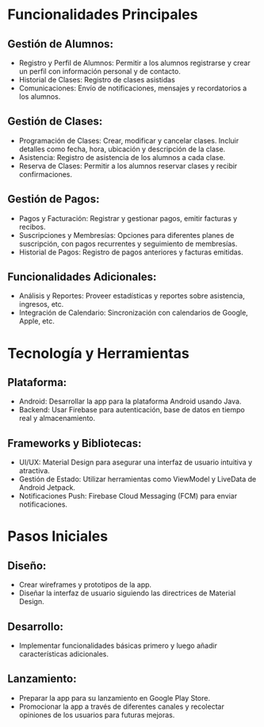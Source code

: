 # Funcionalidades Principales

## Gestión de Alumnos:
- Registro y Perfil de Alumnos: Permitir a los alumnos registrarse y crear un perfil con información personal y de contacto.
- Historial de Clases: Registro de clases asistidas
- Comunicaciones: Envío de notificaciones, mensajes y recordatorios a los alumnos.

## Gestión de Clases:
- Programación de Clases: Crear, modificar y cancelar clases. Incluir detalles como fecha, hora, ubicación y descripción de la clase.
- Asistencia: Registro de asistencia de los alumnos a cada clase.
- Reserva de Clases: Permitir a los alumnos reservar clases y recibir confirmaciones.

## Gestión de Pagos:
- Pagos y Facturación: Registrar y gestionar pagos, emitir facturas y recibos.
- Suscripciones y Membresías: Opciones para diferentes planes de suscripción, con pagos recurrentes y seguimiento de membresías.
- Historial de Pagos: Registro de pagos anteriores y facturas emitidas.

## Funcionalidades Adicionales:
- Análisis y Reportes: Proveer estadísticas y reportes sobre asistencia, ingresos, etc.
- Integración de Calendario: Sincronización con calendarios de Google, Apple, etc.

# Tecnología y Herramientas

## Plataforma:
- Android: Desarrollar la app para la plataforma Android usando Java.
- Backend: Usar Firebase para autenticación, base de datos en tiempo real y almacenamiento.

## Frameworks y Bibliotecas:
- UI/UX: Material Design para asegurar una interfaz de usuario intuitiva y atractiva.
- Gestión de Estado: Utilizar herramientas como ViewModel y LiveData de Android Jetpack.
- Notificaciones Push: Firebase Cloud Messaging (FCM) para enviar notificaciones.

# Pasos Iniciales

## Diseño:
- Crear wireframes y prototipos de la app.
-  Diseñar la interfaz de usuario siguiendo las directrices de Material Design.

## Desarrollo:
- Implementar funcionalidades básicas primero y luego añadir características adicionales.

## Lanzamiento:
- Preparar la app para su lanzamiento en Google Play Store.
- Promocionar la app a través de diferentes canales y recolectar opiniones de los usuarios para futuras mejoras.
